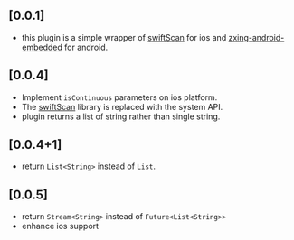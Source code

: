 ## [0.0.1]

- this plugin is a simple wrapper of [swiftScan](https://github.com/MxABC/swiftScan) for ios and [ zxing-android-embedded](https://github.com/journeyapps/zxing-android-embedded) for android.

## [0.0.4]

- Implement `isContinuous` parameters on ios platform.
- The [swiftScan](https://github.com/MxABC/swiftScan) library is replaced with the system API.
- plugin returns a list of string rather than single string.

## [0.0.4+1]

- return `List<String>` instead of `List`.

## [0.0.5]
- return `Stream<String>` instead of `Future<List<String>>`
- enhance ios support